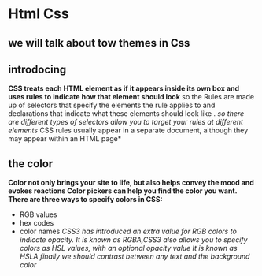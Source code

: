 # Html Css
 ## we will talk about tow themes in **Css**
 ## introdocing
**CSS treats each HTML element as if it appears inside its own box and uses rules to indicate how that element should look**
 so the Rules are made up of selectors that specify the elements the rule applies to and declarations that indicate what these elements should look like .
 *so there are different  types of selectors allow you to target your rules at different elements* CSS rules usually appear in a separate document, although they may 
 appear within an HTML page*
## the color
 **Color not only brings your site to life, but also helps convey the mood and evokes reactions Color pickers can help you find the color you want.**
 **There are three ways to specify colors in CSS:** 
* RGB values
* hex codes 
* color names
*CSS3 has introduced an extra value for RGB colors to indicate opacity. It is known as RGBA,CSS3 also allows you to specify colors as HSL values, with an optional opacity value
It is known as HSLA*
*finally we should contrast between any text and the background color* 
